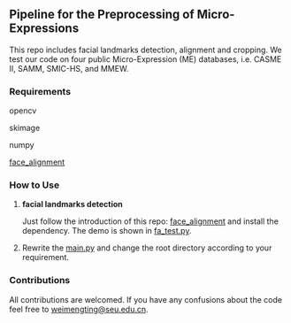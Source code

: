 ## Pipeline for the Preprocessing of Micro-Expressions

This repo includes facial landmarks detection, alignment and cropping. We test our code on four public Micro-Expression (ME) databases, i.e. CASME II, SAMM, SMIC-HS, and MMEW. 

### Requirements

opencv

skimage

numpy

[face_alignment](https://github.com/1adrianb/face-alignment)

### How to Use

1. **facial landmarks detection**

   Just follow the introduction of this repo: [face_alignment](https://github.com/1adrianb/face-alignment) and install the dependency. The demo is shown in [fa_test.py](./fa_test.py).

2. Rewrite the [main.py](./main.py) and change the root directory according to your requirement.

### Contributions

All contributions are welcomed. If you have any confusions about the code feel free to weimengting@seu.edu.cn.

